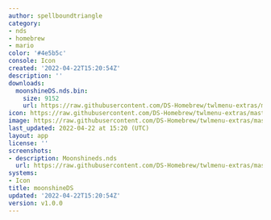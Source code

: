 ```yaml
---
author: spellboundtriangle
category:
- nds
- homebrew
- mario
color: '#4e5b5c'
console: Icon
created: '2022-04-22T15:20:54Z'
description: ''
downloads:
  moonshineDS.nds.bin:
    size: 9152
    url: https://raw.githubusercontent.com/DS-Homebrew/twlmenu-extras/master/_nds/TWiLightMenu/icons/moonshineDS.nds.bin
icon: https://raw.githubusercontent.com/DS-Homebrew/twlmenu-extras/master/_nds/TWiLightMenu/icons/gif/moonshineDS.nds.gif
image: https://raw.githubusercontent.com/DS-Homebrew/twlmenu-extras/master/_nds/TWiLightMenu/icons/gif/moonshineDS.nds.gif
last_updated: 2022-04-22 at 15:20 (UTC)
layout: app
license: ''
screenshots:
- description: Moonshineds.nds
  url: https://raw.githubusercontent.com/DS-Homebrew/twlmenu-extras/master/_nds/TWiLightMenu/icons/gif/moonshineDS.nds.gif
systems:
- Icon
title: moonshineDS
updated: '2022-04-22T15:20:54Z'
version: v1.0.0
---
```


